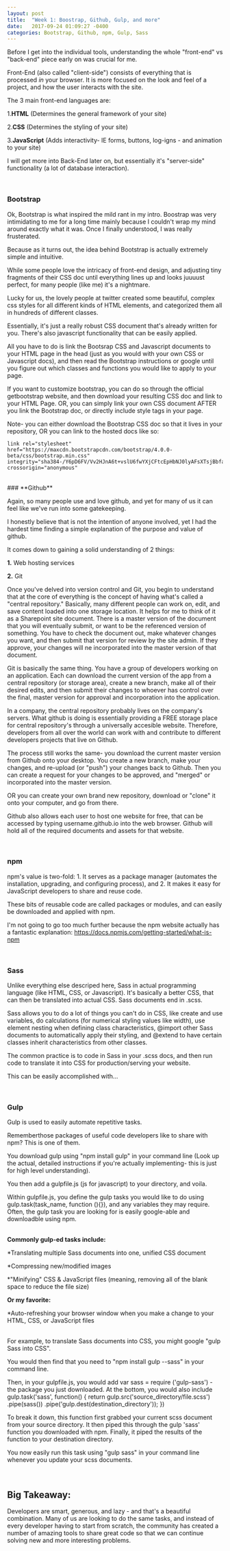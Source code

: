 ```yaml
---
layout: post
title:  "Week 1: Boostrap, Github, Gulp, and more"
date:   2017-09-24 01:09:27 -0400
categories: Bootstrap, Github, npm, Gulp, Sass
---
```



Before I get into the individual tools, understanding the whole "front-end" vs "back-end" piece early on was crucial for me. 

Front-End (also called "client-side") consists of everything that is processed *in* your browser. It is more focused on the look and feel of a project, and how the user interacts with the site. 

The 3 main front-end languages are:
  
  1.**HTML** (Determines the general framework of your site)
  
  2.**CSS** (Determines the styling of your site)
  
  3.**JavaScript** (Adds interactivity- IE forms, buttons, log-igns - and animation to your site)

I will get more into Back-End later on, but essentially it's "server-side" functionality (a lot of database interaction).

<br>

### **Bootstrap**

Ok, Bootstrap is what inspired the mild rant in my intro. Boostrap was very intimidating to me for a long time mainly because I couldn't wrap my mind around exactly what it was. Once I finally understood, I was really frusterated. 

Because as it turns out, the idea behind Bootstrap is actually extremely simple and intuitive. 

While some people love the intricacy of front-end design, and adjusting tiny fragments of their CSS doc until everything lines up and looks juuuust perfect, for many people (like me) it's a nightmare. 

Lucky for us, the lovely people at twitter created some beautiful, complex css styles for all different kinds of HTML elements, and categorized them all in hundreds of different classes. 

Essentially, it's just a really robust CSS document that's already written for you. There's also javascript functionality that can be easily applied. 

All you have to do is link the Bootsrap CSS and Javascript documents to your HTML page in the head (just as you would with your own CSS or Javascript docs), and then read the Bootstrap instructions or google until you figure out which classes and functions you would like to apply to your page. 

If you want to customize bootstrap, you can do so through the official getbootstrap website, and then download your resulting CSS doc and link to your HTML Page. OR, you can simply link your own CSS document AFTER you link the Bootstrap doc, or directly include style tags in your page. 

Note- you can either download the Bootstrap CSS doc so that it lives in your repository, OR you can link to the hosted docs like so: 

    link rel="stylesheet" href="https://maxcdn.bootstrapcdn.com/bootstrap/4.0.0-beta/css/bootstrap.min.css" integrity="sha384-/Y6pD6FV/Vv2HJnA6t+vslU6fwYXjCFtcEpHbNJ0lyAFsXTsjBbfaDjzALeQsN6M" crossorigin="anonymous"

<br>
### **Github**

Again, so many people use and love github, and yet for many of us it can feel like we've run into some gatekeeping.

I honestly believe that is not the intention of anyone involved, yet I had the hardest time finding a simple explanation of the purpose and value of github.

It comes down to gaining a solid understanding of 2 things:

  **1.** Web hosting services

  **2.** Git

Once you've delved into version control and Git, you begin to understand that at the core of everything is the concept of having what's called a "central repository." Basically, many different people can work on, edit, and save content loaded into one storage location. It helps for me to think of it as a Sharepoint site document. There is a master version of the document that you will eventually submit, or want to be the referenced version of something. You have to check the document out, make whatever changes you want, and then submit that version for review by the site admin. If they approve, your changes will ne incorporated into the master version of that document. 

Git is basically the same thing. You have a group of developers working on an application. Each can download the current version of the app from a central repository (or storage area), create a new branch, make all of their desired edits, and then submit their changes to whoever has control over the final, master version for approval and incorporation into the application. 

In a company, the central repository probably lives on the company's servers. What github is doing is essentially providing a FREE storage place for central repository's through a universally accesible website. Therefore, developers from all over the world can work with and contribute to different developers projects that live on Github. 

The process still works the same- you download the current master version from Github onto your desktop. You create a new branch, make your changes, and re-upload (or "push") your changes back to Github. Then you can create a request for your changes to be approved, and "merged" or incorporated into the master version. 

OR you can create your own brand new repository, download or "clone" it onto your computer, and go from there. 

Github also allows each user to host one website for free, that can be accessed by typing username.github.io into the web browser. Github will hold all of the required documents and assets for that website. 

<br>

### **npm**

npm's value is two-fold: 1. It serves as a package manager (automates the installation, upgrading, and configuring process), and 2. It makes it easy for JavaScript developers to share and reuse code.  

These bits of reusable code are called packages or modules, and can easily be downloaded and applied with npm. 

I'm not going to go too much further because the npm website actually has a fantastic explanation: https://docs.npmjs.com/getting-started/what-is-npm

<br>

### **Sass**

Unlike everything else descriped here, Sass in actual programming language (like HTML, CSS, or Javascript). It's basically a better CSS, that can then be translated into actual CSS. Sass documents end in .scss. 

Sass allows you to do a lot of things you can't do in CSS, like create and use variables, do calculations (for numerical styling values like width), use element nesting when defining class characteristics, @import other Sass documents to automatically apply their styling, and @extend to have certain classes inherit characteristics from other classes.

The common practice is to code in Sass in your .scss docs, and then run code to translate it into CSS for production/serving your website. 

This can be easily accomplished with...

<br>

### **Gulp**

Gulp is used to easily automate repetitive tasks.

Rememberthose packages of useful code developers like to share with npm? This is one of them. 

You download gulp using "npm install gulp" in your command line (Look up the actual, detailed instructions if you're actually implementing- this is just for high level understanding). 

You then add a gulpfile.js (js for javascript) to your directory, and voila. 

Within gulpfile.js, you define the gulp tasks you would like to do using gulp.task(task_name, function (){}), and any variables they may require. Often, the gulp task you are looking for is easily google-able and downloadble using npm. 
<br>
<br>

**Commonly gulp-ed tasks include:**
  
*Translating multiple Sass documents into one, unified CSS document
  
*Compressing new/modified images
  
*"Minifying" CSS & JavaScript files (meaning, removing all of the blank space to reduce the file size)

**Or my favorite:**
  
  *Auto-refreshing your browser window when you make a change to your HTML, CSS, or JavaScript files


<br>
For example, to translate Sass documents into CSS, you might google "gulp Sass into CSS".

You would then find that you need to "npm install gulp --sass" in your command line. 

Then, in your gulpfile.js, you would add var sass = require ('gulp-sass') - the package you just downloaded. At the bottom, you would also include gulp.task('sass', function() {
	return gulp.src('source_directory/file.scss')
	.pipe(sass())
	.pipe('gulp.dest(destination_directory'));
})

To break it down, this function first grabbed your current scss document from your source directory. It then piped this through the gulp 'sass' function you downloaded with npm. Finally, it piped the results of the function to your destination directory. 

You now easily run this task using "gulp sass" in your command line whenever you update your scss documents. 

<br>

## Big Takeaway:
Developers are smart, generous, and lazy - and that's a beautiful combination. Many of us are looking to do the same tasks, and instead of every developer having to start from scratch, the community has created a number of amazing tools to share great code so that we can continue solving new and more interesting problems.  







